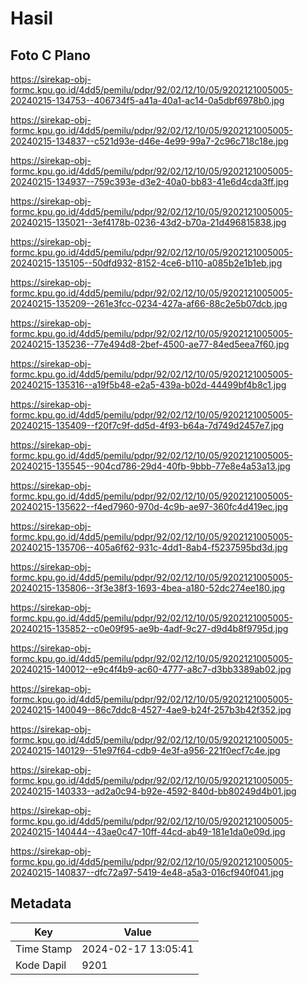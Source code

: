 # Hasil

## Foto C Plano

https://sirekap-obj-formc.kpu.go.id/4dd5/pemilu/pdpr/92/02/12/10/05/9202121005005-20240215-134753--406734f5-a41a-40a1-ac14-0a5dbf6978b0.jpg

https://sirekap-obj-formc.kpu.go.id/4dd5/pemilu/pdpr/92/02/12/10/05/9202121005005-20240215-134837--c521d93e-d46e-4e99-99a7-2c96c718c18e.jpg

https://sirekap-obj-formc.kpu.go.id/4dd5/pemilu/pdpr/92/02/12/10/05/9202121005005-20240215-134937--759c393e-d3e2-40a0-bb83-41e6d4cda3ff.jpg

https://sirekap-obj-formc.kpu.go.id/4dd5/pemilu/pdpr/92/02/12/10/05/9202121005005-20240215-135021--3ef4178b-0236-43d2-b70a-21d496815838.jpg

https://sirekap-obj-formc.kpu.go.id/4dd5/pemilu/pdpr/92/02/12/10/05/9202121005005-20240215-135105--50dfd932-8152-4ce6-b110-a085b2e1b1eb.jpg

https://sirekap-obj-formc.kpu.go.id/4dd5/pemilu/pdpr/92/02/12/10/05/9202121005005-20240215-135209--261e3fcc-0234-427a-af66-88c2e5b07dcb.jpg

https://sirekap-obj-formc.kpu.go.id/4dd5/pemilu/pdpr/92/02/12/10/05/9202121005005-20240215-135236--77e494d8-2bef-4500-ae77-84ed5eea7f60.jpg

https://sirekap-obj-formc.kpu.go.id/4dd5/pemilu/pdpr/92/02/12/10/05/9202121005005-20240215-135316--a19f5b48-e2a5-439a-b02d-44499bf4b8c1.jpg

https://sirekap-obj-formc.kpu.go.id/4dd5/pemilu/pdpr/92/02/12/10/05/9202121005005-20240215-135409--f20f7c9f-dd5d-4f93-b64a-7d749d2457e7.jpg

https://sirekap-obj-formc.kpu.go.id/4dd5/pemilu/pdpr/92/02/12/10/05/9202121005005-20240215-135545--904cd786-29d4-40fb-9bbb-77e8e4a53a13.jpg

https://sirekap-obj-formc.kpu.go.id/4dd5/pemilu/pdpr/92/02/12/10/05/9202121005005-20240215-135622--f4ed7960-970d-4c9b-ae97-360fc4d419ec.jpg

https://sirekap-obj-formc.kpu.go.id/4dd5/pemilu/pdpr/92/02/12/10/05/9202121005005-20240215-135706--405a6f62-931c-4dd1-8ab4-f5237595bd3d.jpg

https://sirekap-obj-formc.kpu.go.id/4dd5/pemilu/pdpr/92/02/12/10/05/9202121005005-20240215-135806--3f3e38f3-1693-4bea-a180-52dc274ee180.jpg

https://sirekap-obj-formc.kpu.go.id/4dd5/pemilu/pdpr/92/02/12/10/05/9202121005005-20240215-135852--c0e09f95-ae9b-4adf-9c27-d9d4b8f9795d.jpg

https://sirekap-obj-formc.kpu.go.id/4dd5/pemilu/pdpr/92/02/12/10/05/9202121005005-20240215-140012--e9c4f4b9-ac60-4777-a8c7-d3bb3389ab02.jpg

https://sirekap-obj-formc.kpu.go.id/4dd5/pemilu/pdpr/92/02/12/10/05/9202121005005-20240215-140049--86c7ddc8-4527-4ae9-b24f-257b3b42f352.jpg

https://sirekap-obj-formc.kpu.go.id/4dd5/pemilu/pdpr/92/02/12/10/05/9202121005005-20240215-140129--51e97f64-cdb9-4e3f-a956-221f0ecf7c4e.jpg

https://sirekap-obj-formc.kpu.go.id/4dd5/pemilu/pdpr/92/02/12/10/05/9202121005005-20240215-140333--ad2a0c94-b92e-4592-840d-bb80249d4b01.jpg

https://sirekap-obj-formc.kpu.go.id/4dd5/pemilu/pdpr/92/02/12/10/05/9202121005005-20240215-140444--43ae0c47-10ff-44cd-ab49-181e1da0e09d.jpg

https://sirekap-obj-formc.kpu.go.id/4dd5/pemilu/pdpr/92/02/12/10/05/9202121005005-20240215-140837--dfc72a97-5419-4e48-a5a3-016cf940f041.jpg


## Metadata

| Key        | Value               |
| ---------- | ------------------- |
| Time Stamp | 2024-02-17 13:05:41 |
| Kode Dapil | 9201                |



